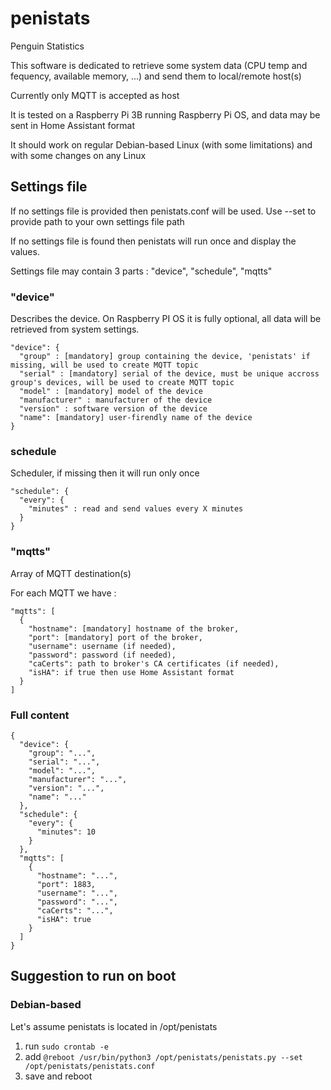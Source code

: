 # penistats
Penguin Statistics

This software is dedicated to retrieve some system data (CPU temp and fequency, available memory, ...) and send them to local/remote host(s)

Currently only MQTT is accepted as host

It is tested on a Raspberry Pi 3B running Raspberry Pi OS, and data may be sent in Home Assistant format

It should work on regular Debian-based Linux (with some limitations) and with some changes on any Linux

## Settings file

If no settings file is provided then penistats.conf will be used.
Use --set to provide path to your own settings file path

If no settings file is found then penistats will run once and display the values.

Settings file may contain 3 parts : "device", "schedule", "mqtts"

### "device"

Describes the device.
On Raspberry PI OS it is fully optional, all data will be retrieved from system settings.

```
"device": {
  "group" : [mandatory] group containing the device, 'penistats' if missing, will be used to create MQTT topic
  "serial" : [mandatory] serial of the device, must be unique accross group's devices, will be used to create MQTT topic
  "model" : [mandatory] model of the device
  "manufacturer" : manufacturer of the device
  "version" : software version of the device
  "name": [mandatory] user-firendly name of the device
}
```

### schedule

Scheduler, if missing then it will run only once

```
"schedule": {
  "every": {
    "minutes" : read and send values every X minutes
  }
}
```

### "mqtts"

Array of MQTT destination(s)

For each MQTT we have :
```
"mqtts": [
  {
    "hostname": [mandatory] hostname of the broker,
    "port": [mandatory] port of the broker,
    "username": username (if needed),
    "password": password (if needed),
    "caCerts": path to broker's CA certificates (if needed),
    "isHA": if true then use Home Assistant format
  }
]
```

### Full content
```
{
  "device": {
    "group": "...",
    "serial": "...",
    "model": "...",
    "manufacturer": "...",
    "version": "...",
    "name": "..."
  },
  "schedule": {
    "every": {
      "minutes": 10
    }
  },
  "mqtts": [
    {
      "hostname": "...",
      "port": 1883,
      "username": "...",
      "password": "...",
      "caCerts": "...",
      "isHA": true
    }
  ]
}
```

## Suggestion to run on boot

### Debian-based

Let's assume penistats is located in /opt/penistats

1) run ```sudo crontab -e```
2) add ```@reboot /usr/bin/python3 /opt/penistats/penistats.py --set /opt/penistats/penistats.conf```
3) save and reboot 
